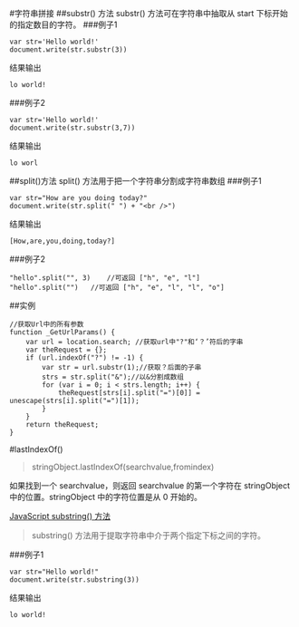 #字符串拼接
##substr() 方法
substr() 方法可在字符串中抽取从 start 下标开始的指定数目的字符。
###例子1
```
var str='Hello world!'
document.write(str.substr(3))
```
结果输出     
```
lo world!
```
###例子2
```
var str='Hello world!'
document.write(str.substr(3,7))
```
结果输出     
```
lo worl
```

##split()方法
split() 方法用于把一个字符串分割成字符串数组
###例子1
```
var str="How are you doing today?"
document.write(str.split(" ") + "<br />")
```
结果输出     
```
[How,are,you,doing,today?]
```
###例子2
```
"hello".split("", 3)	//可返回 ["h", "e", "l"]
"hello".split("")	//可返回 ["h", "e", "l", "l", "o"]
```
##实例
```
//获取Url中的所有参数
function _GetUrlParams() {
    var url = location.search; //获取url中"?"和‘？’符后的字串
    var theRequest = {};
    if (url.indexOf("?") != -1) {
        var str = url.substr(1);//获取？后面的子串
        strs = str.split("&");//以&分割成数组
        for (var i = 0; i < strs.length; i++) {
            theRequest[strs[i].split("=")[0]] = unescape(strs[i].split("=")[1]);
        }
    }
    return theRequest;
}
```
#lastIndexOf()
>stringObject.lastIndexOf(searchvalue,fromindex)

如果找到一个 searchvalue，则返回 searchvalue 的第一个字符在 stringObject 中的位置。stringObject 中的字符位置是从 0 开始的。


[JavaScript substring() 方法](http://www.w3school.com.cn/jsref/jsref_substring.asp)
>substring() 方法用于提取字符串中介于两个指定下标之间的字符。

###例子1
```
var str="Hello world!"
document.write(str.substring(3))
```
结果输出
```
lo world!
```

